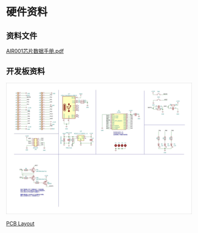 # 硬件资料

## 资料文件

[AIR001芯片数据手册.pdf](https://cdn.openluat-luatcommunity.openluat.com/attachment/20230721175506039_AIR001芯片数据手册1.0.4.pdf)

## 开发板资料

![air001_hw](img/air001_hw.jpg)

[PCB Layout](https://wiki.luatos.com/_static/bom/Air001.html)
